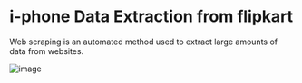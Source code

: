 # i-phone Data Extraction from flipkart

Web scraping is an automated method used to extract large amounts of data from websites.

![image](https://user-images.githubusercontent.com/35790897/147965118-3883357a-a675-4b57-bd77-eff352a20005.png)


